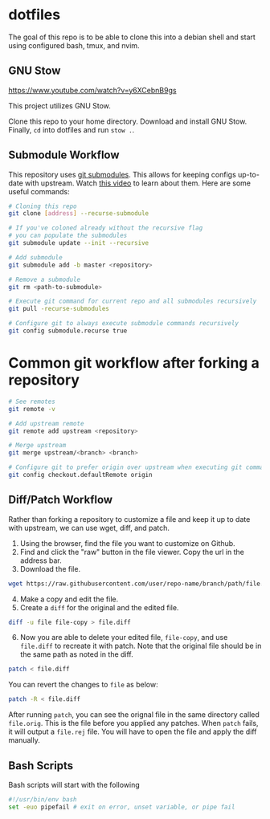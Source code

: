 # dotfiles

The goal of this repo is to be able to clone this into a debian shell and start using configured bash, tmux, and nvim. 

## GNU Stow

https://www.youtube.com/watch?v=y6XCebnB9gs

This project utilizes GNU Stow. 

Clone this repo to your home directory. Download and install GNU Stow. Finally, `cd` into dotfiles and run `stow .`.

## Submodule Workflow

This repository uses [git submodules](https://git-scm.com/docs/git-submodule). This allows for keeping configs up-to-date with upstream. Watch [this video](https://www.youtube.com/watch?v=gSlXo2iLBro) to learn about them. Here are some useful commands:

```sh
# Cloning this repo
git clone [address] --recurse-submodule

# If you've coloned already without the recursive flag
# you can populate the submodules 
git submodule update --init --recursive 

# Add submodule
git submodule add -b master <repository> 

# Remove a submodule
git rm <path-to-submodule>

# Execute git command for current repo and all submodules recursively
git pull -recurse-submodules

# Configure git to always execute submodule commands recursively
git config submodule.recurse true
```
# Common git workflow after forking a repository

```sh
# See remotes
git remote -v

# Add upstream remote
git remote add upstream <repository>

# Merge upstream 
git merge upstream/<branch> <branch>

# Configure git to prefer origin over upstream when executing git commands
git config checkout.defaultRemote origin
```

## Diff/Patch Workflow

Rather than forking a repository to customize a file and keep it up to date with upstream, we can use wget, diff, and patch.

1. Using the browser, find the file you want to customize on Github. 
2. Find and click the "raw" button in the file viewer. Copy the url in the address bar.
3. Download the file.

```sh
wget https://raw.githubusercontent.com/user/repo-name/branch/path/file.txt
```

4. Make a copy and edit the file.
5. Create a `diff` for the original and the edited file.

```sh
diff -u file file-copy > file.diff
```

6. Now you are able to delete your edited file, `file-copy`, and use `file.diff` to recreate it with patch. 
Note that the original file should be in the same path as noted in the diff.

```sh
patch < file.diff
```

You can revert the changes to `file` as below:

```sh
patch -R < file.diff
```

After running `patch`, you can see the orignal file in the same directory called `file.orig`. This is the file before you applied any patches. When `patch` fails, it will output a `file.rej` file. You will have to open the file and apply the diff manually.

## Bash Scripts

Bash scripts will start with the following

```sh
#!/usr/bin/env bash
set -euo pipefail # exit on error, unset variable, or pipe fail
```
